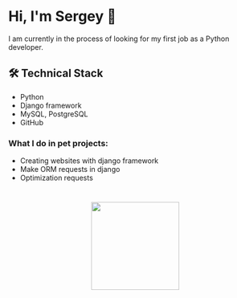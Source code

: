 


# Hi, I'm Sergey 👋
I am currently in the process of looking for my first job as a Python developer.





## 🛠 Technical Stack
*   Python
*   Django framework
*   MySQL, PostgreSQL
*   GitHub

### What I do in pet projects:

* Creating websites with django framework
* Make ORM requests in django
* Optimization requests 





<div align="center" style="margin: 40px 0">
   <a href="http://linkedin.com/in/%D1%81%D0%B5%D1%80%D0%B3%D0%B5%D0%B9-%D0%BD%D0%B8%D0%BA%D0%B8%D1%82%D0%B8%D0%BD-75738a231">
       <img width="175px" src="https://img.shields.io/badge/LinkedIn-0077B5?style=for-the-badge&logo=linkedin&logoColor=white">
   </a>
</div>

